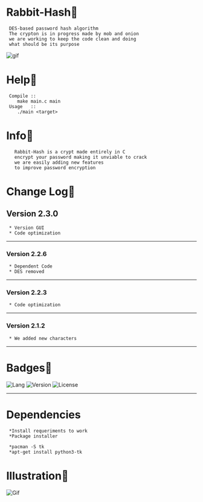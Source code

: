 # Rabbit-Hash🐇
     
     DES-based password hash algorithm
     The crypton is in progress made by mob and onion 
     we are working to keep the code clean and doing 
     what should be its purpose

![gif](https://github.com/VitorMob/Crypt-DES-based/blob/main/mascotes.gif)


# Help🥕
     
     Compile ::
        make main.c main
     Usage   ::
        ./main <target>
        
# Info🥕

       Rabbit-Hash is a crypt made entirely in C
       encrypt your password making it unviable to crack
       we are easily adding new features
       to improve password encryption 
     
# Change Log🥕
## Version 2.3.0
     * Version GUI
     * Code optimization
-------------------------------------------------
### Version 2.2.6
     * Dependent Code
     * DES removed
-------------------------------------------------
### Version 2.2.3
     * Code optimization
-------------------------------------------------
### Version 2.1.2
     * We added new characters
-------------------------------------------------

# Badges🥕
![Lang](https://img.shields.io/badge/C-language-black)
![Version](https://img.shields.io/badge/version-2.3.0-blue)
![License](https://img.shields.io/badge/license-BSD-green)

-------------------------------------------------

# Dependencies
     *Install requeriments to work
     *Package installer 
     
     *pacman -S tk
     *apt-get install python3-tk
     
# Illustration🥕

![Gif](https://github.com/VitorMob/Crypt-DES-based/blob/main/illustration.png)

